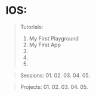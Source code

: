 # IOS:


> Tutorials:
> 01. My First Playground
> 02. My First App
> 03. 
> 04. 
> 05. 


> Sessions:
> 01. 
> 02. 
> 03. 
> 04. 
> 05. 


> Projects:
> 01. 
> 02. 
> 03. 
> 04. 
> 05. 
